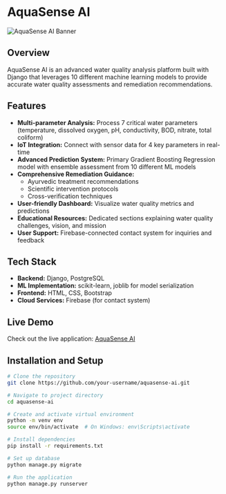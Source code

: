 # AquaSense AI

![AquaSense AI Banner](link-to-banner-image)

## Overview
AquaSense AI is an advanced water quality analysis platform built with Django that leverages 10 different machine learning models to provide accurate water quality assessments and remediation recommendations.

## Features
- **Multi-parameter Analysis:** Process 7 critical water parameters (temperature, dissolved oxygen, pH, conductivity, BOD, nitrate, total coliform)
- **IoT Integration:** Connect with sensor data for 4 key parameters in real-time
- **Advanced Prediction System:** Primary Gradient Boosting Regression model with ensemble assessment from 10 different ML models
- **Comprehensive Remediation Guidance:**
  - Ayurvedic treatment recommendations
  - Scientific intervention protocols
  - Cross-verification techniques
- **User-friendly Dashboard:** Visualize water quality metrics and predictions
- **Educational Resources:** Dedicated sections explaining water quality challenges, vision, and mission
- **User Support:** Firebase-connected contact system for inquiries and feedback

## Tech Stack
- **Backend:** Django, PostgreSQL
- **ML Implementation:** scikit-learn, joblib for model serialization
- **Frontend:** HTML, CSS, Bootstrap
- **Cloud Services:** Firebase (for contact system)

## Live Demo
Check out the live application: [AquaSense AI](https://aquasense-ai.onrender.com/)

## Installation and Setup
```bash
# Clone the repository
git clone https://github.com/your-username/aquasense-ai.git

# Navigate to project directory
cd aquasense-ai

# Create and activate virtual environment
python -m venv env
source env/bin/activate  # On Windows: env\Scripts\activate

# Install dependencies
pip install -r requirements.txt

# Set up database
python manage.py migrate

# Run the application
python manage.py runserver

